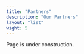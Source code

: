 ```yaml
---
title: "Partners"
description: "Our Partners"
layout: "list"
wight: 5
---
```

Page is under construction.
